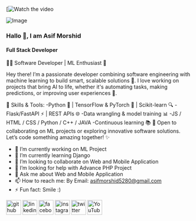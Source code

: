 [![Watch the video](https://github.com/user-attachments/assets/77755447-71f0-4645-bc3f-8a9beab248f6)

![Image](https://github.com/user-attachments/assets/29e31a57-0e37-43b3-a39d-202b0692f57d)



### Hallo 👋, I am Asif Morshid
#### Full Stack Developer

👨‍💻 Software Developer | ML Enthusiast 🤖

Hey there! I’m a passionate developer combining software engineering with machine learning to build smart, scalable solutions 🚀. I love working on projects that bring AI to life, whether it's automating tasks, making predictions, or improving user experiences 🌟.

🔧 Skills & Tools:
-Python 🐍 | TensorFlow & PyTorch 🤖 | Scikit-learn 🔍
-Flask/FastAPI ⚡ | REST APIs 🌐
-Data wrangling & model training 📊
-JS / HTML / CSS / Python / C++ / JAVA
-Continuous learning 📚
💬 Open to collaborating on ML projects or exploring innovative software solutions. Let’s code something amazing together! ✨

- 🔭 I’m currently working on ML Project 
- 🌱 I’m currently learning Django
- 👯 I’m looking to collaborate on Web and Mobile Application 
- 🤔 I’m looking for help with Advance PHP Project 
- 💬 Ask me about Web and Mobile Application 
- 📫 How to reach me: By Email: asifmorshid5280@gmail.com
- ⚡ Fun fact: Smile :)



[<img src='https://cdn.jsdelivr.net/npm/simple-icons@3.0.1/icons/github.svg' alt='github' height='40'>](https://github.com/https://github.com/Shaikh1234-hash)  [<img src='https://cdn.jsdelivr.net/npm/simple-icons@3.0.1/icons/linkedin.svg' alt='linkedin' height='40'>](https://www.linkedin.com/in/https://www.linkdin.com/in/shaikh-asif-morshid-417073266//)  [<img src='https://cdn.jsdelivr.net/npm/simple-icons@3.0.1/icons/facebook.svg' alt='facebook' height='40'>](https://www.facebook.com/https://web.facebook.com/asifmorshed.aditya)  [<img src='https://cdn.jsdelivr.net/npm/simple-icons@3.0.1/icons/instagram.svg' alt='instagram' height='40'>](https://www.instagram.com/https://www.instagram.com/asifaditya000//)  [<img src='https://cdn.jsdelivr.net/npm/simple-icons@3.0.1/icons/twitter.svg' alt='twitter' height='40'>](https://twitter.com/https://twitter.com/AsifMorshid)  [<img src='https://cdn.jsdelivr.net/npm/simple-icons@3.0.1/icons/youtube.svg' alt='YouTube' height='40'>](https://www.youtube.com/channel/https://www.youtube.com/channel/UC6g-50XzwJJCGgjkkEtikeQ)  





